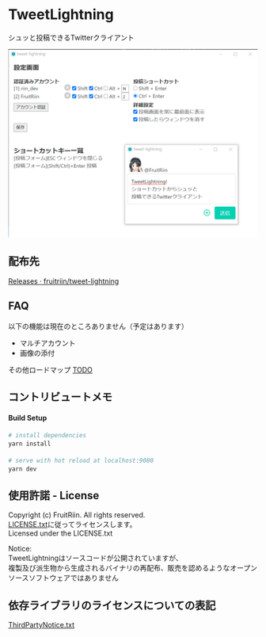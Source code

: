 # TweetLightning

シュッと投稿できるTwitterクライアント

![ScreenShot](https://github.com/fruitriin/tweet-lightning/blob/master/images/ScreenShot.png)



## 配布先
[Releases · fruitriin/tweet\-lightning](https://github.com/fruitriin/tweet-lightning/releases)

## FAQ
以下の機能は現在のところありません（予定はあります）

- マルチアカウント
- 画像の添付

その他ロードマップ
[TODO](https://github.com/fruitriin/tweet-lightning/projects/1)

## コントリビュートメモ
#### Build Setup

``` bash
# install dependencies
yarn install

# serve with hot reload at localhost:9080
yarn dev

```
## 使用許諾 - License
Copyright (c) FruitRiin. All rights reserved.  
[LICENSE\.txt](https://github.com/fruitriin/tweet-lightning/blob/master/LICENSE.txt)に従ってライセンスします。  
Licensed under the LICENSE.txt 

Notice:  
TweetLightningはソースコードが公開されていますが、  
複製及び派生物から生成されるバイナリの再配布、販売を認めるようなオープンソースソフトウェアではありません

## 依存ライブラリのライセンスについての表記

[ThirdPartyNotice\.txt](https://raw.githubusercontent.com/fruitriin/tweet-lightning/master/ThirdPartyNotice.txt)
